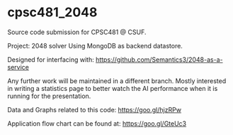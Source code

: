 # cpsc481_2048
Source code submission for CPSC481 @ CSUF.

Project: 2048 solver
Using MongoDB as backend datastore.

Designed for interfacing with: https://github.com/Semantics3/2048-as-a-service


Any further work will be maintained in a different branch. Mostly interested in writing a statistics page to better watch the AI performance when it is running for the presentation.

Data and Graphs related to this code:
  https://goo.gl/hjzRPw
  
Application flow chart can be found at:
	https://goo.gl/GteUc3
